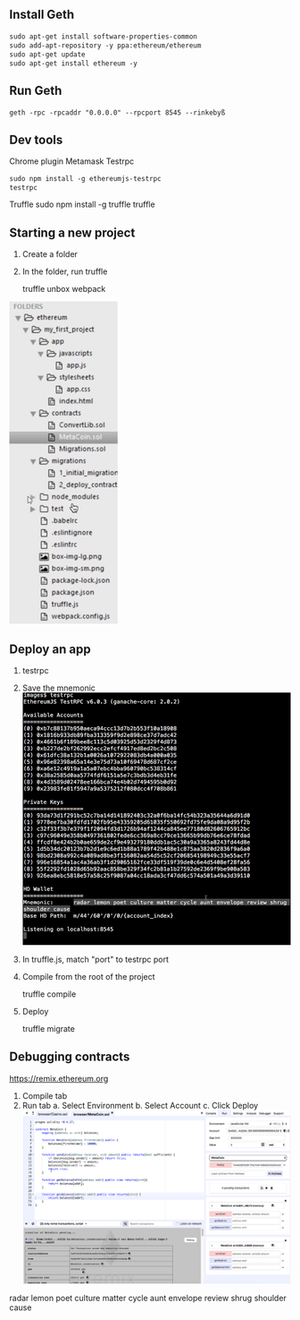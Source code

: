 ## Install Geth

    sudo apt-get install software-properties-common 
    sudo add-apt-repository -y ppa:ethereum/ethereum 
    sudo apt-get update 
    sudo apt-get install ethereum -y

## Run Geth

    geth -rpc -rpcaddr "0.0.0.0" --rpcport 8545 --rinkebyß

## Dev tools

Chrome plugin Metamask
Testrpc

    sudo npm install -g ethereumjs-testrpc
    testrpc

Truffle
    sudo npm install -g truffle
    truffle

## Starting a new project
1.  Create a folder
2.  In the folder, run truffle

    truffle unbox webpack

<img src="images/truffle.png">

## Deploy an app
1.  testrpc
2.  Save the mnemonic
    <img src ="images/testrpc.png">
3.  In truffle.js, match "port" to testrpc port
4.  Compile from the root of the project

    truffle compile
    
5.  Deploy

    truffle migrate

## Debugging contracts

   https://remix.ethereum.org

1.  Compile tab
2.  Run tab
    a.  Select Environment
    b.  Select Account
    c.  Click Deploy
    <img src ="images/remix.png">

radar lemon poet culture matter cycle aunt envelope review shrug shoulder cause